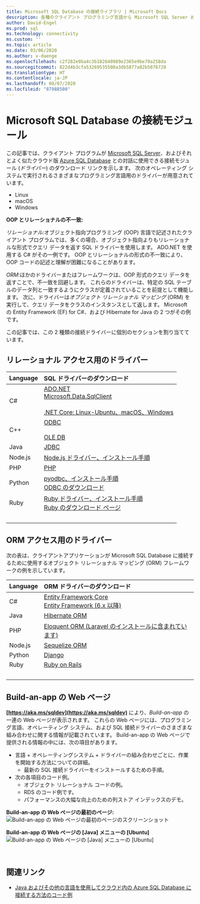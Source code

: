 ```yaml
---
title: Microsoft SQL Database の接続ライブラリ | Microsoft Docs
description: 各種のクライアント プログラミング言語から Microsoft SQL Server および Azure SQL Database への接続を可能にするモジュールのダウンロード リンクを示します。
author: David-Engel
ms.prod: sql
ms.technology: connectivity
ms.custom: ''
ms.topic: article
ms.date: 03/06/2020
ms.author: v-daenge
ms.openlocfilehash: c2f282e9ba4c3b182640989e2365e9be70a258da
ms.sourcegitcommit: 822d4b3cfa53269535500a3db5877a82b5076728
ms.translationtype: HT
ms.contentlocale: ja-JP
ms.lasthandoff: 08/07/2020
ms.locfileid: "87988508"
---
```

# <a name="connection-modules-for-microsoft-sql-database"></a>Microsoft SQL Database の接続モジュール

この記事では、クライアント プログラムが [Microsoft SQL Server](../relational-databases/database-features.md)、およびそれとよく似たクラウド版 [Azure SQL Database](/azure/sql-database/) との対話に使用できる接続モジュール (*ドライバー*) のダウンロード リンクを示します。 次のオペレーティング システムで実行されるさまざまなプログラミング言語用のドライバーが用意されています。

- Linux
- macOS
- Windows

**OOP とリレーショナルの不一致:**

*リレーショナル*:オブジェクト指向プログラミング (OOP) 言語で記述されたクライアント プログラムでは、多くの場合、オブジェクト指向よりもリレーショナルな形式でクエリ データを返す SQL ドライバーを使用します。 ADO.NET を使用する C# がその一例です。 OOP とリレーショナルの形式の不一致により、OOP コードの記述と理解が困難になることがあります。

*ORM*:ほかのドライバーまたはフレームワークは、OOP 形式のクエリ データを返すことで、不一致を回避します。 これらのドライバーは、特定の SQL テーブルのデータ列と一致するようにクラスが定義されていることを前提として機能します。 次に、ドライバーは*オブジェクト リレーショナル マッピング* (ORM) を実行して、クエリ データをクラスのインスタンスとして返します。 Microsoft の Entity Framework (EF) for C#、および Hibernate for Java の 2 つがその例です。

この記事では、この 2 種類の接続ドライバーに個別のセクションを割り当てています。

<a name="anchor-20-drivers-relational-access" />

## <a name="drivers-for-relational-access"></a>リレーショナル アクセス用のドライバー

| Language | SQL ドライバーのダウンロード |
| :------- | :---------------------- |
| C# | [ADO.NET](https://www.microsoft.com/net/download/)<br />[Microsoft.Data.SqlClient](https://www.nuget.org/packages/Microsoft.Data.SqlClient/)<br /><br />[.NET Core: Linux-Ubuntu、macOS、Windows](https://dotnet.microsoft.com/download) |
| C++ | [ODBC](./odbc/download-odbc-driver-for-sql-server.md)<br /><br />[OLE DB](./oledb/download-oledb-driver-for-sql-server.md) |
| Java | [JDBC](./jdbc/download-microsoft-jdbc-driver-for-sql-server.md) |
| Node.js | [Node.js ドライバー、インストール手順](./node-js/step-1-configure-development-environment-for-node-js-development.md) |
| PHP | [PHP](./php/download-drivers-php-sql-server.md) |
| Python | [pyodbc、インストール手順](./python/pyodbc/step-1-configure-development-environment-for-pyodbc-python-development.md)<br />[ODBC のダウンロード](./odbc/download-odbc-driver-for-sql-server.md) |
| Ruby | [Ruby ドライバー、インストール手順](./ruby/step-1-configure-development-environment-for-ruby-development.md)<br />[Ruby のダウンロード ページ](https://rubyinstaller.org/downloads/) |
| &nbsp; | &nbsp; |

<a name="anchor-40-drivers-orm-access" />

## <a name="drivers-for-orm-access"></a>ORM アクセス用のドライバー

次の表は、クライアントアプリケーションが Microsoft SQL Database に接続するために使用するオブジェクト リレーショナル マッピング (ORM) フレームワークの例を示しています。

| Language | ORM ドライバーのダウンロード |
| :------- | :------------------ |
| C# | [Entity Framework Core](https://docs.microsoft.com/ef/core/)<br />[Entity Framework (6.x 以降)](https://docs.microsoft.com/ef/) |
| Java | [Hibernate ORM](https://hibernate.org/orm)|
| PHP | [Eloquent ORM (Laravel のインストールに含まれています)](https://laravel.com/docs/) |
| Node.js | [Sequelize ORM](https://sequelize.org/) |
| Python | [Django](https://www.djangoproject.com/) |
| Ruby | [Ruby on Rails](https://rubyonrails.org/) |
| &nbsp; | &nbsp; |

<a name="anchor-60-build-an-app-webpages" />

## <a name="build-an-app-webpages"></a>Build-an-app の Web ページ

**[https://aka.ms/sqldev](https://aka.ms/sqldev)** により、*Build-an-app* の一連の Web ページが表示されます。 これらの Web ページには、プログラミング言語、オペレーティング システム、および SQL 接続ドライバーのさまざまな組み合わせに関する情報が記載されています。 Build-an-app の Web ページで提供される情報の中には、次の項目があります。

- 言語 + オペレーティングシステム + ドライバーの組み合わせごとに、作業を開始する方法についての詳細。
  - 最新の SQL 接続ドライバーをインストールするための手順。
- 次の各項目のコード例。
  - オブジェクト リレーショナル コードの例。
  - RDS のコード例です。
  - パフォーマンスの大幅な向上のための列ストア インデックスのデモ。

**Build-an-app の Web ページの最初のページ:**  
![Build-an-app の Web ページの最初のページのスクリーンショット](media/homepage-sql-connection-drivers/gm-aka-ms-sqldev-choose-language-g21.png)

**Build-an-app の Web ページの [Java] メニューの [Ubuntu]**  
![Build-an-app の Web ページの [Java] メニューの [Ubuntu]](media/homepage-sql-connection-drivers/gm-aka-ms-sqldev-java-ubuntu-c31.png)

&nbsp;

## <a name="related-links"></a>関連リンク

- [Java およびその他の言語を使用してクラウド内の Azure SQL Database に接続する方法のコード例](https://docs.microsoft.com/azure/sql-database/sql-database-connect-query-java)

<!--
Image references, **obsolete** markdown syntax alternative:

![Build-an-app webpages, first page screenshot][image-ref-163-buildanapp-webpages-first-page]
![Build-an-app webpages, menu Java Ubuntu][image-ref-167-buildanapp-webpages-menu-java-ubuntu]

[image-ref-163-buildanapp-webpages-first-page]: ./media/homepage-sql-connection-drivers/gm-aka-ms-sqldev-choose-language-g21.png
[image-ref-167-buildanapp-webpages-menu-java-ubuntu]: ./media/homepage-sql-connection-drivers/gm-aka-ms-sqldev-java-ubuntu-c31.png
-->
